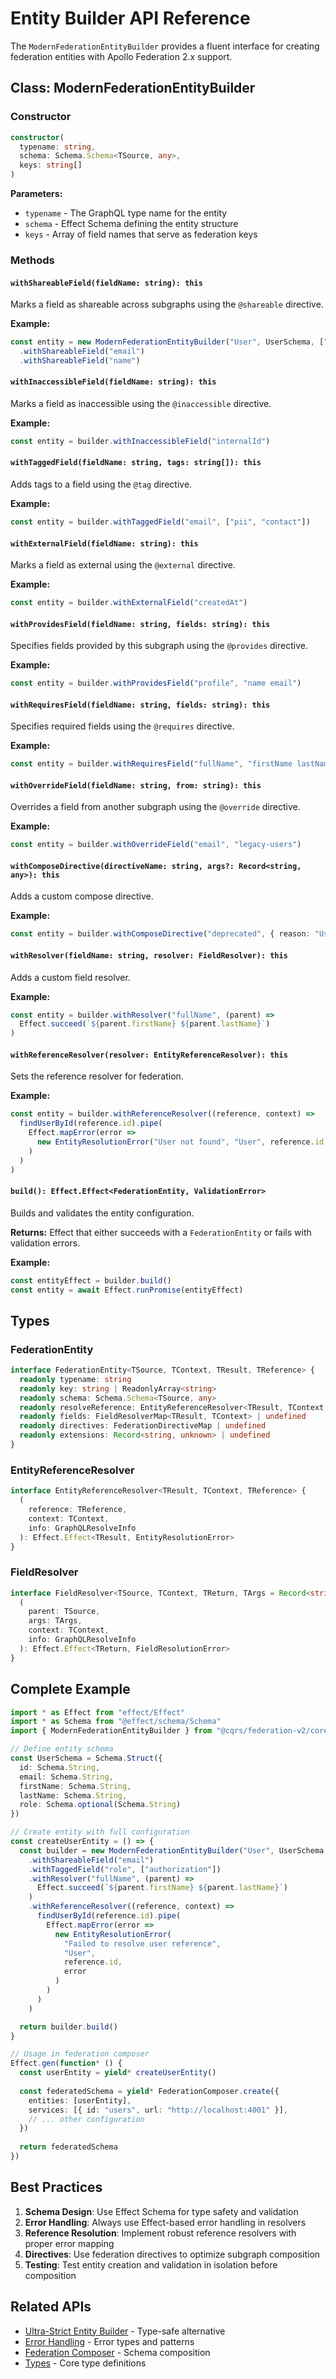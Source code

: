 # Entity Builder API Reference

The `ModernFederationEntityBuilder` provides a fluent interface for creating federation entities with Apollo Federation 2.x support.

## Class: ModernFederationEntityBuilder

### Constructor

```typescript
constructor(
  typename: string,
  schema: Schema.Schema<TSource, any>,
  keys: string[]
)
```

**Parameters:**
- `typename` - The GraphQL type name for the entity
- `schema` - Effect Schema defining the entity structure
- `keys` - Array of field names that serve as federation keys

### Methods

#### `withShareableField(fieldName: string): this`

Marks a field as shareable across subgraphs using the `@shareable` directive.

**Example:**
```typescript
const entity = new ModernFederationEntityBuilder("User", UserSchema, ["id"])
  .withShareableField("email")
  .withShareableField("name")
```

#### `withInaccessibleField(fieldName: string): this`

Marks a field as inaccessible using the `@inaccessible` directive.

**Example:**
```typescript
const entity = builder.withInaccessibleField("internalId")
```

#### `withTaggedField(fieldName: string, tags: string[]): this`

Adds tags to a field using the `@tag` directive.

**Example:**
```typescript
const entity = builder.withTaggedField("email", ["pii", "contact"])
```

#### `withExternalField(fieldName: string): this`

Marks a field as external using the `@external` directive.

**Example:**
```typescript
const entity = builder.withExternalField("createdAt")
```

#### `withProvidesField(fieldName: string, fields: string): this`

Specifies fields provided by this subgraph using the `@provides` directive.

**Example:**
```typescript
const entity = builder.withProvidesField("profile", "name email")
```

#### `withRequiresField(fieldName: string, fields: string): this`

Specifies required fields using the `@requires` directive.

**Example:**
```typescript
const entity = builder.withRequiresField("fullName", "firstName lastName")
```

#### `withOverrideField(fieldName: string, from: string): this`

Overrides a field from another subgraph using the `@override` directive.

**Example:**
```typescript
const entity = builder.withOverrideField("email", "legacy-users")
```

#### `withComposeDirective(directiveName: string, args?: Record<string, any>): this`

Adds a custom compose directive.

**Example:**
```typescript
const entity = builder.withComposeDirective("deprecated", { reason: "Use v2 API" })
```

#### `withResolver(fieldName: string, resolver: FieldResolver): this`

Adds a custom field resolver.

**Example:**
```typescript
const entity = builder.withResolver("fullName", (parent) => 
  Effect.succeed(`${parent.firstName} ${parent.lastName}`)
)
```

#### `withReferenceResolver(resolver: EntityReferenceResolver): this`

Sets the reference resolver for federation.

**Example:**
```typescript
const entity = builder.withReferenceResolver((reference, context) =>
  findUserById(reference.id).pipe(
    Effect.mapError(error => 
      new EntityResolutionError("User not found", "User", reference.id, error)
    )
  )
)
```

#### `build(): Effect.Effect<FederationEntity, ValidationError>`

Builds and validates the entity configuration.

**Returns:** Effect that either succeeds with a `FederationEntity` or fails with validation errors.

**Example:**
```typescript
const entityEffect = builder.build()
const entity = await Effect.runPromise(entityEffect)
```

## Types

### FederationEntity

```typescript
interface FederationEntity<TSource, TContext, TResult, TReference> {
  readonly typename: string
  readonly key: string | ReadonlyArray<string>
  readonly schema: Schema.Schema<TSource, any>
  readonly resolveReference: EntityReferenceResolver<TResult, TContext, TReference>
  readonly fields: FieldResolverMap<TResult, TContext> | undefined
  readonly directives: FederationDirectiveMap | undefined
  readonly extensions: Record<string, unknown> | undefined
}
```

### EntityReferenceResolver

```typescript
interface EntityReferenceResolver<TResult, TContext, TReference> {
  (
    reference: TReference, 
    context: TContext, 
    info: GraphQLResolveInfo
  ): Effect.Effect<TResult, EntityResolutionError>
}
```

### FieldResolver

```typescript
interface FieldResolver<TSource, TContext, TReturn, TArgs = Record<string, unknown>> {
  (
    parent: TSource, 
    args: TArgs, 
    context: TContext, 
    info: GraphQLResolveInfo
  ): Effect.Effect<TReturn, FieldResolutionError>
}
```

## Complete Example

```typescript
import * as Effect from "effect/Effect"
import * as Schema from "@effect/schema/Schema"
import { ModernFederationEntityBuilder } from "@cqrs/federation-v2/core"

// Define entity schema
const UserSchema = Schema.Struct({
  id: Schema.String,
  email: Schema.String,
  firstName: Schema.String,
  lastName: Schema.String,
  role: Schema.optional(Schema.String)
})

// Create entity with full configuration
const createUserEntity = () => {
  const builder = new ModernFederationEntityBuilder("User", UserSchema, ["id"])
    .withShareableField("email")
    .withTaggedField("role", ["authorization"])
    .withResolver("fullName", (parent) =>
      Effect.succeed(`${parent.firstName} ${parent.lastName}`)
    )
    .withReferenceResolver((reference, context) =>
      findUserById(reference.id).pipe(
        Effect.mapError(error => 
          new EntityResolutionError(
            "Failed to resolve user reference",
            "User",
            reference.id,
            error
          )
        )
      )
    )

  return builder.build()
}

// Usage in federation composer
Effect.gen(function* () {
  const userEntity = yield* createUserEntity()
  
  const federatedSchema = yield* FederationComposer.create({
    entities: [userEntity],
    services: [{ id: "users", url: "http://localhost:4001" }],
    // ... other configuration
  })
  
  return federatedSchema
})
```

## Best Practices

1. **Schema Design**: Use Effect Schema for type safety and validation
2. **Error Handling**: Always use Effect-based error handling in resolvers
3. **Reference Resolution**: Implement robust reference resolvers with proper error mapping
4. **Directives**: Use federation directives to optimize subgraph composition
5. **Testing**: Test entity creation and validation in isolation before composition

## Related APIs

- [Ultra-Strict Entity Builder](./ultra-strict-entity-builder.md) - Type-safe alternative
- [Error Handling](./error-handling.md) - Error types and patterns
- [Federation Composer](./federation-composer.md) - Schema composition
- [Types](./types.md) - Core type definitions